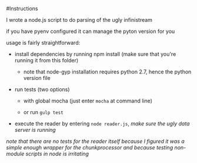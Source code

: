 #Instructions

I wrote a node.js script to do parsing of the ugly infinistream

if you have pyenv configured it can manage the pyton version for you

usage is fairly straightforward:

* install dependencies by running npm install (make sure that you're running it from this folder)

    * note that node-gyp installation requires python 2.7, hence the python version file

* run tests (two options)

    * with global mocha (just enter ```mocha``` at command line)

    * or run ```gulp test```

* execute the reader by entering ```node reader.js```,  *make sure the ugly data server is running*


*note that there are no tests for the reader itself because I figured it was a simple enough wrapper for the chunkprocessor and because testing non-module scripts in node is irritating*
